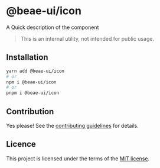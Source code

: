 # @beae-ui/icon

A Quick description of the component

> This is an internal utility, not intended for public usage.

## Installation

```sh
yarn add @beae-ui/icon
# or
npm i @beae-ui/icon
# or
pnpm i @beae-ui/icon
```

## Contribution

Yes please! See the
[contributing guidelines](https://github.com/beae-labs/beae-ui/blob/main/CONTRIBUTING.md)
for details.

## Licence

This project is licensed under the terms of the
[MIT license](https://github.com/beae-labs/beae-ui/blob/main/LICENSE).
